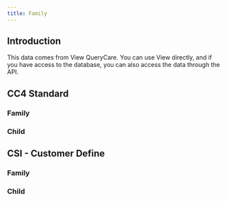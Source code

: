```yaml
---
title: Family
---
```


## Introduction

This data comes from View QueryCare. You can use View directly, and if you have access to the database, you can also access the data through the API.

## CC4 Standard

### Family
<dsgrid class="not-prose mb-4"></dsgrid>

### Child
<dsgrid :dataSource="children" class="not-prose mb-4" ></dsgrid>

## CSI - Customer Define

### Family

<dsgrid :dataSource="csi_family" class="not-prose mb-4" ></dsgrid>

### Child

<dsgrid :dataSource="csi_children" class="not-prose mb-4" ></dsgrid>   